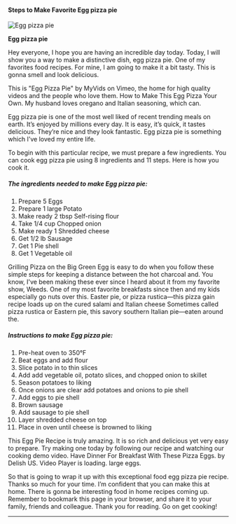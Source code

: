             

#### Steps to Make Favorite Egg pizza pie

![Egg pizza pie](https://img-global.cpcdn.com/recipes/21931937/751x532cq70/egg-pizza-pie-recipe-main-photo.jpg)

**Egg pizza pie**

Hey everyone, I hope you are having an incredible day today. Today, I will show you a way to make a distinctive dish, egg pizza pie. One of my favorites food recipes. For mine, I am going to make it a bit tasty. This is gonna smell and look delicious.

This is "Egg Pizza Pie" by MyVids on Vimeo, the home for high quality videos and the people who love them. How to Make This Egg Pizza Your Own. My husband loves oregano and Italian seasoning, which can.

Egg pizza pie is one of the most well liked of recent trending meals on earth. It’s enjoyed by millions every day. It is easy, it’s quick, it tastes delicious. They’re nice and they look fantastic. Egg pizza pie is something which I’ve loved my entire life.

To begin with this particular recipe, we must prepare a few ingredients. You can cook egg pizza pie using 8 ingredients and 11 steps. Here is how you cook it.

##### The ingredients needed to make Egg pizza pie:

1.  Prepare 5 Eggs
2.  Prepare 1 large Potato
3.  Make ready 2 tbsp Self-rising flour
4.  Take 1/4 cup Chopped onion
5.  Make ready 1 Shredded cheese
6.  Get 1/2 lb Sausage
7.  Get 1 Pie shell
8.  Get 1 Vegetable oil

Grilling Pizza on the Big Green Egg is easy to do when you follow these simple steps for keeping a distance between the hot charcoal and. You know, I've been making these ever since I heard about it from my favorite show, Weeds. One of my most favorite breakfasts since then and my kids especially go nuts over this. Easter pie, or pizza rustica—this pizza gain recipe loads up on the cured salami and Italian cheese Sometimes called pizza rustica or Eastern pie, this savory southern Italian pie—eaten around the.

##### Instructions to make Egg pizza pie:

1.  Pre-heat oven to 350°F
2.  Beat eggs and add flour
3.  Slice potato in to thin slices
4.  Add add vegetable oil, potato slices, and chopped onion to skillet
5.  Season potatoes to liking
6.  Once onions are clear add potatoes and onions to pie shell
7.  Add eggs to pie shell
8.  Brown sausage
9.  Add sausage to pie shell
10.  Layer shredded cheese on top
11.  Place in oven until cheese is browned to liking

This Egg Pie Recipe is truly amazing. It is so rich and delicious yet very easy to prepare. Try making one today by following our recipe and watching our cooking demo video. Have Dinner For Breakfast With These Pizza Eggs. by Delish US. Video Player is loading. large eggs.

So that is going to wrap it up with this exceptional food egg pizza pie recipe. Thanks so much for your time. I’m confident that you can make this at home. There is gonna be interesting food in home recipes coming up. Remember to bookmark this page in your browser, and share it to your family, friends and colleague. Thank you for reading. Go on get cooking!

* * *